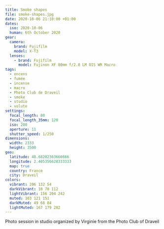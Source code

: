 ```yaml
---
title: Smoke shapes
file: smoke-shapes.jpg
date: 2020-10-06 21:10:00 +01:00
dates:
  iso: 2020-10-06
  human: 6th October 2020
gear:
  camera:
    brand: Fujifilm
    model: X-T3
  lenses:
    - brand: Fujifilm
      model: Fujinon XF 80mm f/2.8 LM OIS WR Macro
tags:
  - encens
  - fumée
  - incense
  - macro
  - Photo Club de Draveil
  - smoke
  - studio
  - volute
settings:
  focal_length: 80
  focal_length_35mm: 120
  iso: 200
  aperture: 11
  shutter_speed: 1/250
dimensions:
  width: 2333
  height: 3500
geo:
  latitude: 48.68202363666666
  longitude: 2.405356628333333
  map: true
  country: France
  city: Draveil
colors:
  vibrant: 206 132 54
  darkVibrant: 10 70 112
  lightVibrant: 156 204 242
  muted: 103 121 151
  darkMuted: 49 68 84
  lightMuted: 167 179 202
---
```


Photo session in studio organized by Virginie from the Photo Club of Draveil
